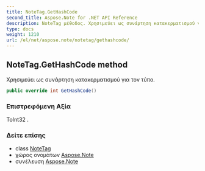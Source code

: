 ```yaml
---
title: NoteTag.GetHashCode
second_title: Aspose.Note for .NET API Reference
description: NoteTag μέθοδος. Χρησιμεύει ως συνάρτηση κατακερματισμού για τον τύπο.
type: docs
weight: 1210
url: /el/net/aspose.note/notetag/gethashcode/
---
```

## NoteTag.GetHashCode method

Χρησιμεύει ως συνάρτηση κατακερματισμού για τον τύπο.

```csharp
public override int GetHashCode()
```

### Επιστρεφόμενη Αξία

ΤοInt32 .

### Δείτε επίσης

* class [NoteTag](../)
* χώρος ονομάτων [Aspose.Note](../../notetag/)
* συνέλευση [Aspose.Note](../../../)


